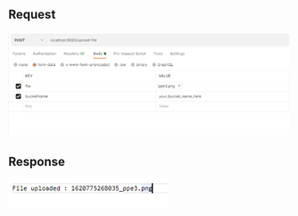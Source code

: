 ## Request

![Request](image/UploadFileRequest.png)

## Response

![Response](image/UploadFileResponse.png)
